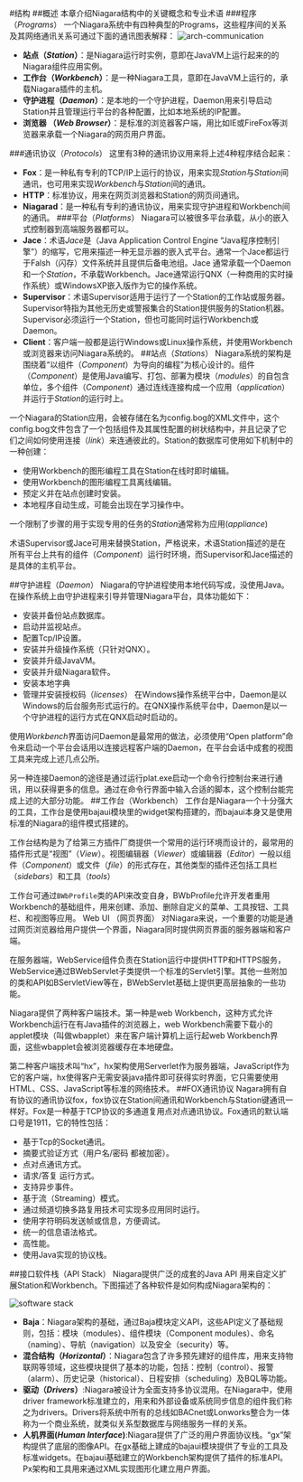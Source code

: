 #结构
##概述
本章介绍Niagara结构中的关键概念和专业术语
###程序（*Programs*）
一个Niagara系统中有四种典型的Programs，这些程序间的关系及其网络通讯关系可通过下面的通讯图表解释：
![arch-communication](../Pics/arch-communication.png)

* **站点（*Station*）**：是Niagara运行时实例，意即在JavaVM上运行起来的的Niagara组件应用实例。
* **工作台（*Workbench*）**：是一种Niagara工具，意即在JavaVM上运行的，承载Niagara插件的主机。
* **守护进程（*Daemon*）**：是本地的一个守护进程，Daemon用来引导启动Station并且管理运行平台的各种配置，比如本地系统的IP配置。
* **浏览器 （*Web Browser*）**：是标准的浏览器客户端，用比如IE或FireFox等浏览器来承载一个Niagara的网页用户界面。
 
###通讯协议（*Protocols*）
这里有3种的通讯协议用来将上述4种程序结合起来：
* **Fox**：是一种私有专利的TCP/IP上运行的协议，用来实现*Station*与*Station*间通讯，也可用来实现*Workbench*与*Station*间的通讯。
* **HTTP**：标准协议，用来在网页浏览器和Station的网页间通讯。
* **Niagarad**：是一种私有专利的通讯协议，用来实现守护进程和Workbench间的通讯。
###平台（*Platforms*）
Niagara可以被很多平台承载，从小的嵌入式控制器到高端服务器都可以。
* **Jace**：术语*Jace*是（Java Application Control Engine “Java程序控制引擎”）的缩写，它用来描述一种无显示器的嵌入式平台。通常一个Jace都运行于Falsh（闪存）文件系统并且提供后备电池组。Jace 通常承载一个Daemon和一个*Station*，不承载Workbench。Jace通常运行QNX（一种商用的实时操作系统）或WindowsXP嵌入版作为它的操作系统。
* **Supervisor**：术语Supervisor适用于运行了一个Station的工作站或服务器。Supervisor特指为其他无历史或警报集合的Station提供服务的Station机器。Supervisor必须运行一个Station，但也可能同时运行Workbench或Daemon。 
* **Client**：客户端一般都是运行Windows或Linux操作系统，并使用Workbench或浏览器来访问Niagara系统的。
##站点（*Stations*）
Niagara系统的架构是围绕着“以组件（*Component*）为导向的编程”为核心设计的。组件（*Component*）是使用Java编写、打包、部署为模块（*modules*）的自包含单位，多个组件（*Component*）通过连线连接构成一个应用（*application*）并运行于*Station*的运行时上。

一个Niagara的Station应用，会被存储在名为config.bog的XML文件中，这个config.bog文件包含了一个包括组件及其属性配置的树状结构中，并且记录了它们之间如何使用连接（*link*）来连通彼此的。Station的数据库可使用如下机制中的一种创建：
* 使用Workbench的图形编程工具在Station在线时即时编辑。
* 使用Workbench的图形编程工具离线编辑。
* 预定义并在站点创建时安装。
* 本地程序自动生成，可能会出现在学习操作中。 

一个限制了步骤的用于实现专用的任务的*Station*通常称为应用(*appliance*)

术语Supervisor或Jace可用来替换Station，严格说来，术语Station描述的是在所有平台上共有的组件（*Component*）运行时环境，而Supervisor和Jace描述的是具体的主机平台。


##守护进程（*Daemon*）
Niagara的守护进程使用本地代码写成，没使用Java。在操作系统上由守护进程来引导并管理Niagara平台，具体功能如下：
* 安装并备份站点数据库。
* 启动并监视站点。
* 配置Tcp/IP设置。
* 安装并升级操作系统（只针对QNX）。
* 安装并升级JavaVM。
* 安装并升级Niagara软件。
* 安装本地字典 
* 管理并安装授权码（*licenses*）
在Windows操作系统平台中，Daemon是以Windows的后台服务形式运行的。在QNX操作系统平台中，Daemon是以一个守护进程的运行方式在QNX启动时启动的。

使用*Workbench*界面访问Daemon是最常用的做法，必须使用“Open platform”命令来启动一个平台会话用以连接远程客户端的Daemon，在平台会话中成套的视图工具来完成上述几点公所。

另一种连接Daemon的途径是通过运行plat.exe启动一个命令行控制台来进行通讯，用以获得更多的信息。通过在命令行界面中输入合适的脚本，这个控制台能完成上述的大部分功能。
##工作台（Workbench）
工作台是Niagara一个十分强大的工具，工作台是使用bajaui模块里的widget架构搭建的，而bajaui本身又是使用标准的Niagara的组件模式搭建的。

工作台结构是为了给第三方插件厂商提供一个常用的运行环境而设计的，最常用的插件形式是“视图”（*View*）。视图编辑器（*Viewer*）或编辑器（*Editor*）一般以组件（*Component*）或文件（*file*）的形式存在，其他类型的插件还包括工具栏（*sidebars*）和工具（*tools*）

工作台可通过`BWbProfile`类的API来改变自身，BWbProfile允许开发者重用Workbench的基础组件，用来创建、添加、删除自定义的菜单、工具按钮、工具栏、和视图等应用。
Web UI （网页界面）
对Niagara来说，一个重要的功能是通过网页浏览器给用户提供一个界面，Niagara同时提供网页界面的服务器端和客户端。

在服务器端，WebService组件负责在Station运行中提供HTTP和HTTPS服务，WebService通过BWebServlet子类提供一个标准的Servlet引擎。其他一些附加的类和API如BServletView等在，BWebServlet基础上提供更高层抽象的一些功能。

Niagara提供了两种客户端技术。第一种是web Workbench，这种方式允许Workbench运行在有Java插件的浏览器上，web Workbench需要下载小的applet模块（叫做wbapplet）来在客户端计算机上运行起web Workbench界面，这些wbapplet会被浏览器缓存在本地硬盘。

第二种客户端技术叫“hx”，hx架构使用Serverlet作为服务器端，JavaScript作为它的客户端，hx使得客户无需安装java插件即可获得实时界面，它只需要使用HTML、CSS、JavaScript等标准的网络技术。
##FOX通讯协议
Nagara拥有自有协议的通讯协议fox，fox协议在Station间通讯和Workbench与Station键通讯一样好。Fox是一种基于TCP协议的多通道复用点对点通讯协议。Fox通讯的默认端口号是1911，它的特性包括：
* 基于Tcp的Socket通讯。
* 摘要式验证方式（用户名/密码 都被加密）。
* 点对点通讯方式。
* 请求/答复 运行方式。
* 支持异步事件。
* 基于流（Streaming）模式。
* 通过频道切换多路复用技术可实现多应用同时运行。
* 使用字符明码发送帧或信息，方便调试。
* 统一的信息语法格式。
* 高性能。
* 使用Java实现的协议栈。
 
##接口软件栈（API Stack）
Niagara提供广泛的成套的Java API 用来自定义扩展Station和Workbench。下图描述了各种软件是如何构成Niagara架构的：

![software stack](../Pics/arch-stack.png)

* **Baja**：Niagara架构的基础，通过Baja模块定义API，这些API定义了基础规则，包括：模块（modules）、组件模块（Component modules）、命名（naming）、导航（navigation）以及安全（security）等。
* **混合结构（*Horizontal*）**：Niagara包含了许多预先建好的组件库，用来支持物联网等领域，这些模块提供了基本的功能，包括：控制（control）、报警（alarm）、历史记录（historical）、日程安排（scheduling）及BQL等功能。
* **驱动（*Drivers*）**:Niagara被设计为全面支持多协议混用。在Niagara中，使用driver framework标准建立的，用来和外部设备或系统同步信息的组件我们称之为drivers。Drivers将系统中所有的总线如BACnet或Lonworks整合为一体称为一个商业系统，就类似关系型数据库与网络服务一样的关系。
* **人机界面(*Human Interface*)**:Niagara提供了广泛的用户界面协议栈。“gx”架构提供了底层的图像API。在gx基础上建成的bajaui模块提供了专业的工具及标准widgets。在bajaui基础建立的Workbench架构提供了插件的标准API。Px架构和工具用来通过XML实现图形化建立用户界面。
 
